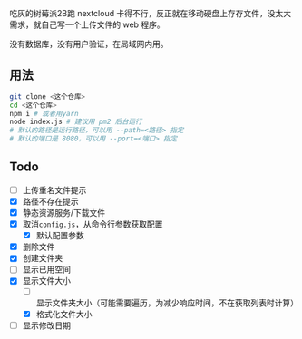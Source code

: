 吃灰的树莓派2B跑 nextcloud 卡得不行，反正就在移动硬盘上存存文件，没太大需求，就自己写一个上传文件的 web 程序。

没有数据库，没有用户验证，在局域网内用。

## 用法
```bash
git clone <这个仓库>
cd <这个仓库>
npm i # 或者用yarn
node index.js # 建议用 pm2 后台运行
# 默认的路径是运行路径，可以用 --path=<路径> 指定
# 默认的端口是 8080，可以用 --port=<端口> 指定
```

## Todo
 - [ ] 上传重名文件提示
 - [x] 路径不存在提示
 - [x] 静态资源服务/下载文件
 - [x] 取消`config.js`，从命令行参数获取配置
   - [x] 默认配置参数
 - [x] 删除文件
 - [x] 创建文件夹
 - [ ] 显示已用空间
 - [x] 显示文件大小
   - [ ] 显示文件夹大小（可能需要遍历，为减少响应时间，不在获取列表时计算）
   - [x] 格式化文件大小
 - [ ] 显示修改日期
